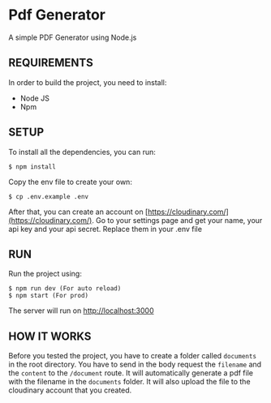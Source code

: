 # Pdf Generator

A simple PDF Generator using Node.js

## REQUIREMENTS

In order to build the project, you need to install:

- Node JS
- Npm

## SETUP

To install all the dependencies, you can run:

```
$ npm install
```

Copy the env file to create your own:

```
$ cp .env.example .env
```

After that, you can create an account on [https://cloudinary.com/](https://cloudinary.com/). Go to your settings page and get your name, your api key and your api secret. Replace them in your .env file

## RUN

Run the project using:

```
$ npm run dev (For auto reload)
$ npm start (For prod)
```

The server will run on [http://localhost:3000](http://localhost:3000)

## HOW IT WORKS

Before you tested the project, you have to create a folder called `documents` in the root directory.
You have to send in the body request the `filename` and the `content` to the `/document` route. It will automatically generate a pdf file with the filename in the `documents` folder. It will also upload the file to the cloudinary account that you created.
